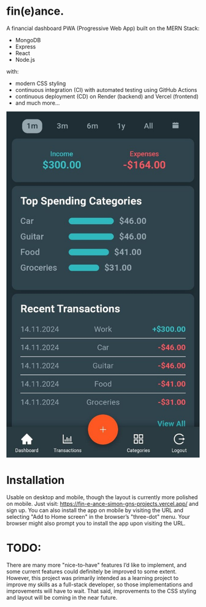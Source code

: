 # fin(e)ance.
A financial dashboard PWA (Progressive Web App) built on the MERN Stack:
- MongoDB
- Express
- React
- Node.js
  
with:
- modern CSS styling
- continuous integration (CI) with automated testing using GitHub Actions
- continuous deployment (CD) on Render (backend) and Vercel (frontend)
- and much more...

![Dashboard preview](./client/images/Dashboard_1.jpg)
  
# Installation
Usable on desktop and mobile, though the layout is currently more polished on mobile. Just visit: https://fin-e-ance-simon-gns-projects.vercel.app/ and sign up. You can also install the app on mobile by visiting the URL and selecting "Add to Home screen" in the browser’s "three-dot" menu. Your browser might also prompt you to install the app upon visiting the URL.

# TODO:
There are many more "nice-to-have" features I’d like to implement, and some current features could definitely be improved to some extent. However, this project was primarily intended as a learning project to improve my skills as a full-stack developer, so those implementations and improvements will have to wait. That said, improvements to the CSS styling and layout will be coming in the near future.
